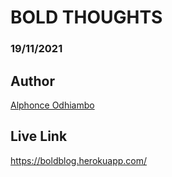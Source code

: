 # BOLD THOUGHTS
### 19/11/2021

## Author
[Alphonce Odhiambo](https://github.com/alphonce-otieno-odhiambo)

## Live Link
https://boldblog.herokuapp.com/
